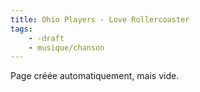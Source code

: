 ```yaml
---
title: Ohio Players - Love Rollercoaster
tags:
    - -draft
    - musique/chanson
---
```


Page créée automatiquement, mais vide.
